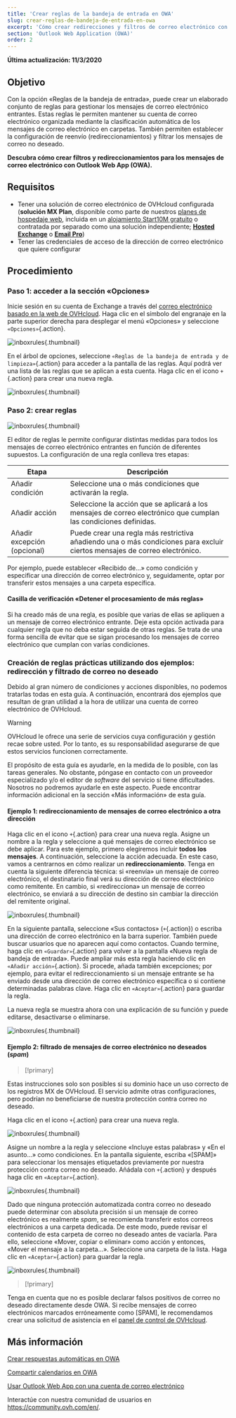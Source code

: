 ```yaml
---
title: 'Crear reglas de la bandeja de entrada en OWA'
slug: crear-reglas-de-bandeja-de-entrada-en-owa
excerpt: 'Cómo crear redirecciones y filtros de correo electrónico con OWA'
section: 'Outlook Web Application (OWA)'
order: 2
---
```


**Última actualización: 11/3/2020**


## Objetivo

Con la opción «Reglas de la bandeja de entrada», puede crear un elaborado conjunto de reglas para gestionar los mensajes de correo electrónico entrantes. Estas reglas le permiten mantener su cuenta de correo electrónico organizada mediante la clasificación automática de los mensajes de correo electrónico en carpetas. También permiten establecer la configuración de reenvío (redireccionamientos) y filtrar los mensajes de correo no deseado.

**Descubra cómo crear filtros y redireccionamientos para los mensajes de correo electrónico con Outlook Web App (OWA).**


## Requisitos

- Tener una solución de correo electrónico de OVHcloud configurada (**solución MX Plan**, disponible como parte de nuestros [planes de hospedaje web](https://www.ovh.es/hosting/), incluida en un [alojamiento Start10M gratuito](https://www.ovh.es/dominios/oferta_hosting_start10m.xml) o contratada por separado como una solución independiente; [**Hosted Exchange**](https://www.ovh.es/emails/hosted-exchange/) o [**Email Pro**](https://www.ovh.es/emails/email-pro/))
- Tener las credenciales de acceso de la dirección de correo electrónico que quiere configurar


## Procedimiento

### Paso 1: acceder a la sección «Opciones»

Inicie sesión en su cuenta de Exchange a través del [correo electrónico basado en la web de OVHcloud](https://www.ovh.es/mail). Haga clic en el símbolo del engranaje en la parte superior derecha para desplegar el menú «Opciones» y seleccione `«Opciones»`{.action}.

![inboxrules](images/exchange-rules-step1.png){.thumbnail}

En el árbol de opciones, seleccione `«Reglas de la bandeja de entrada y de limpieza»`{.action} para acceder a la pantalla de las reglas. Aquí podrá ver una lista de las reglas que se aplican a esta cuenta. Haga clic en el icono `+`{.action} para crear una nueva regla.

![inboxrules](images/exchange-rules-step2.png){.thumbnail}

### Paso 2: crear reglas

![inboxrules](images/exchange-rules-step3.png){.thumbnail}

El editor de reglas le permite configurar distintas medidas para todos los mensajes de correo electrónico entrantes en función de diferentes supuestos. La configuración de una regla conlleva tres etapas:

|Etapa|Descripción|
|---|---|
|Añadir condición|Seleccione una o más condiciones que activarán la regla.|
|Añadir acción|Seleccione la acción que se aplicará a los mensajes de correo electrónico que cumplan las condiciones definidas.|
|Añadir excepción (opcional)|Puede crear una regla más restrictiva añadiendo una o más condiciones para excluir ciertos mensajes de correo electrónico.|

Por ejemplo, puede establecer «Recibido de...» como condición y especificar una dirección de correo electrónico y, seguidamente, optar por transferir estos mensajes a una carpeta específica.

#### Casilla de verificación «Detener el procesamiento de más reglas»

Si ha creado más de una regla, es posible que varias de ellas se apliquen a un mensaje de correo electrónico entrante. Deje esta opción activada para cualquier regla que no deba estar seguida de otras reglas. Se trata de una forma sencilla de evitar que se sigan procesando los mensajes de correo electrónico que cumplan con varias condiciones.

### Creación de reglas prácticas utilizando dos ejemplos: redirección y filtrado de correo no deseado 

Debido al gran número de condiciones y acciones disponibles, no podemos tratarlas todas en esta guía. A continuación, encontrará dos ejemplos que resultan de gran utilidad a la hora de utilizar una cuenta de correo electrónico de OVHcloud. 

> [!warning]
>OVHcloud le ofrece una serie de servicios cuya configuración y gestión recae sobre usted. Por lo tanto, es su responsabilidad asegurarse de que estos servicios funcionen correctamente.
>
>El propósito de esta guía es ayudarle, en la medida de lo posible, con las tareas generales. No obstante, póngase en contacto con un proveedor especializado y/o el editor de <i>software</i> del servicio si tiene dificultades. Nosotros no podremos ayudarle en este aspecto. Puede encontrar información adicional en la sección «Más información» de esta guía.
>

#### Ejemplo 1: redireccionamiento de mensajes de correo electrónico a otra dirección

Haga clic en el icono `+`{.action} para crear una nueva regla. Asigne un nombre a la regla y seleccione a qué mensajes de correo electrónico se debe aplicar. Para este ejemplo, primero elegiremos incluir **todos los mensajes**. A continuación, seleccione la acción adecuada. En este caso, vamos a centrarnos en cómo realizar un **redireccionamiento**. Tenga en cuenta la siguiente diferencia técnica: si «reenvía» un mensaje de correo electrónico, el destinatario final verá su dirección de correo electrónico como remitente. En cambio, si «redirecciona» un mensaje de correo electrónico, se enviará a su dirección de destino sin cambiar la dirección del remitente original. 

![inboxrules](images/exchange-rules-step4.png){.thumbnail}

En la siguiente pantalla, seleccione «Sus contactos» (`+`{.action}) o escriba una dirección de correo electrónico en la barra superior. También puede buscar usuarios que no aparecen aquí como contactos. Cuando termine, haga clic en `«Guardar»`{.action} para volver a la pantalla «Nueva regla de bandeja de entrada». Puede ampliar más esta regla haciendo clic en `«Añadir acción»`{.action}. Si procede, añada también excepciones; por ejemplo, para evitar el redireccionamiento si un mensaje entrante se ha enviado desde una dirección de correo electrónico específica o si contiene determinadas palabras clave. Haga clic en `«Aceptar»`{.action} para guardar la regla.

La nueva regla se muestra ahora con una explicación de su función y puede editarse, desactivarse o eliminarse.

![inboxrules](images/redirection_rulebis.gif){.thumbnail}


#### Ejemplo 2: filtrado de mensajes de correo electrónico no deseados (<i>spam</i>)

> [!primary]
>
Estas instrucciones solo son posibles si su dominio hace un uso correcto de los registros MX de OVHcloud. El servicio admite otras configuraciones, pero podrían no beneficiarse de nuestra protección contra correo no deseado.
>

Haga clic en el icono `+`{.action} para crear una nueva regla.

![inboxrules](images/exchange-rules-step7.png){.thumbnail}

Asigne un nombre a la regla y seleccione «Incluye estas palabras» y «En el asunto...» como condiciones. En la pantalla siguiente, escriba «\[SPAM]» para seleccionar los mensajes etiquetados previamente por nuestra protección contra correo no deseado. Añádala con `+`{.action} y después haga clic en `«Aceptar»`{.action}.

![inboxrules](images/exchange-rules-step8.png){.thumbnail}

Dado que ninguna protección automatizada contra correo no deseado puede determinar con absoluta precisión si un mensaje de correo electrónico es realmente <i>spam</i>, se recomienda transferir estos correos electrónicos a una carpeta dedicada. De este modo, puede revisar el contenido de esta carpeta de correo no deseado antes de vaciarla. Para ello, seleccione «Mover, copiar o eliminar» como acción y entonces, «Mover el mensaje a la carpeta...». Seleccione una carpeta de la lista. Haga clic en `«Aceptar»`{.action} para guardar la regla.

![inboxrules](images/exchange-rules-step9_2.png){.thumbnail}


> [!primary]
>
Tenga en cuenta que no es posible declarar falsos positivos de correo no deseado directamente desde OWA. Si recibe mensajes de correo electrónicos marcados erróneamente como \[SPAM], le recomendamos crear una solicitud de asistencia en el [panel de control de OVHcloud](https://www.ovh.com/manager/dedicated/#/support/tickets/new).  
>


## Más información

[Crear respuestas automáticas en OWA](../exchange_2016_crear_un_contestador_con_el_webmail_owa/)

[Compartir calendarios en OWA](../exchange_2016_compartir_un_calendario_con_el_webmail_owa/)

[Usar Outlook Web App con una cuenta de correo electrónico](../exchange_2016_guia_de_uso_de_outlook_web_app/)

Interactúe con nuestra comunidad de usuarios en <https://community.ovh.com/en/>.